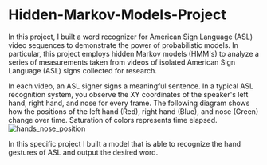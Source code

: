 # Hidden-Markov-Models-Project

In this project, I built a word recognizer for American Sign Language (ASL) video sequences to demonstrate the power of probabilistic models. In particular, this project employs hidden Markov models (HMM's) to analyze a series of measurements taken from videos of isolated American Sign Language (ASL) signs collected for research.

In each video, an ASL signer signs a meaningful sentence. In a typical ASL recognition system, you observe the XY coordinates of the speaker's left hand, right hand, and nose for every frame. The following diagram shows how the positions of the left hand (Red), right hand (Blue), and nose (Green) change over time. Saturation of colors represents time elapsed.![hands_nose_position](https://github.gatech.edu/storage/user/64855/files/ab9a990a-2d54-4a61-806b-a30e34ad6adc)

In this specific project I built a model that is able to recognize the hand gestures of ASL and output the desired word.
